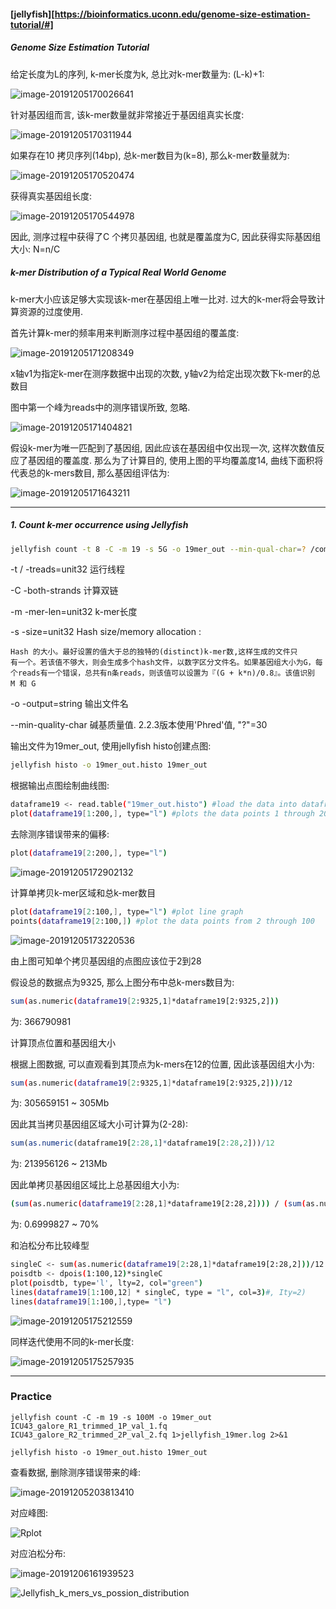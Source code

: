 #### [jellyfish][https://bioinformatics.uconn.edu/genome-size-estimation-tutorial/#]

##### Genome Size Estimation Tutorial

给定长度为L的序列, k-mer长度为k, 总比对k-mer数量为: (L-k)+1:

![image-20191205170026641](https://tva1.sinaimg.cn/large/006tNbRwgy1g9lyc3hmapj30i704ydg8.jpg)

针对基因组而言, 该k-mer数量就非常接近于基因组真实长度:

![image-20191205170311944](https://tva1.sinaimg.cn/large/006tNbRwgy1g9lyeyhv37j30i508k0t6.jpg)

如果存在10 拷贝序列(14bp), 总k-mer数目为(k=8), 那么k-mer数量就为: 

![image-20191205170520474](https://tva1.sinaimg.cn/large/006tNbRwgy1g9lyh6wtzlj30i501u3yf.jpg)

获得真实基因组长度:

![image-20191205170544978](https://tva1.sinaimg.cn/large/006tNbRwgy1g9lyhlu54tj30i301uglh.jpg)

因此, 测序过程中获得了C 个拷贝基因组, 也就是覆盖度为C, 因此获得实际基因组大小: N=n/C

##### k-mer Distribution of a Typical Real World Genome

k-mer大小应该足够大实现该k-mer在基因组上唯一比对. 过大的k-mer将会导致计算资源的过度使用.

首先计算k-mer的频率用来判断测序过程中基因组的覆盖度:

![image-20191205171208349](https://tva1.sinaimg.cn/large/006tNbRwgy1g9lyo9vwioj30i404h75i.jpg)

x轴v1为指定k-mer在测序数据中出现的次数, y轴v2为给定出现次数下k-mer的总数目

图中第一个峰为reads中的测序错误所致, 忽略.

![image-20191205171404821](https://tva1.sinaimg.cn/large/006tNbRwgy1g9lyqa827yj30ij04o0sz.jpg)

假设k-mer为唯一匹配到了基因组, 因此应该在基因组中仅出现一次, 这样次数值反应了基因组的覆盖度. 那么为了计算目的, 使用上图的平均覆盖度14, 曲线下面积将代表总的k-mers数目, 那么基因组评估为:

![image-20191205171643211](https://tva1.sinaimg.cn/large/006tNbRwgy1g9lyt0zi3zj30hy01hmx4.jpg)

***

##### 1. Count k-mer occurrence using Jellyfish 

```bash
jellyfish count -t 8 -C -m 19 -s 5G -o 19mer_out --min-qual-char=? /common/Tutorial/Genome_estimation/sample_read_1.fastq /common/Tutorial/Genome_estimation/sample_read_2.fastq
```

-t / -treads=unit32 运行线程

-C -both-strands 计算双链

-m -mer-len=unit32 k-mer长度

-s -size=unit32 Hash size/memory allocation : 

```
Hash 的大小。最好设置的值大于总的独特的(distinct)k-mer数,这样生成的文件只
有一个。若该值不够大，则会生成多个hash文件，以数字区分文件名。如果基因组大小为G，每
个reads有一个错误，总共有n条reads，则该值可以设置为『(G + k*n)/0.8』。该值识别 
M 和 G
```

-o -output=string 输出文件名

--min-quality-char 碱基质量值. 2.2.3版本使用'Phred'值, "?"=30

输出文件为19mer_out, 使用jellyfish histo创建点图:

```bash
jellyfish histo -o 19mer_out.histo 19mer_out
```

根据输出点图绘制曲线图:

```bash
dataframe19 <- read.table("19mer_out.histo") #load the data into dataframe19
plot(dataframe19[1:200,], type="l") #plots the data points 1 through 200 in the dataframe19 using a line
```

去除测序错误带来的偏移:

```bash
plot(dataframe19[2:200,], type="l")
```

![image-20191205172902132](https://tva1.sinaimg.cn/large/006tNbRwgy1g9lz5u9jg6j30h40430sr.jpg)

计算单拷贝k-mer区域和总k-mer数目

```bash
plot(dataframe19[2:100,], type="l") #plot line graph 
points(dataframe19[2:100,]) #plot the data points from 2 through 100
```

![image-20191205173220536](https://tva1.sinaimg.cn/large/006tNbRwgy1g9lz9a82dyj30ig04qq36.jpg)

由上图可知单个拷贝基因组的点图应该位于2到28

假设总的数据点为9325, 那么上图分布中总k-mers数目为:

```bash
sum(as.numeric(dataframe19[2:9325,1]*dataframe19[2:9325,2]))
```

为: 366790981

计算顶点位置和基因组大小

根据上图数据, 可以直观看到其顶点为k-mers在12的位置, 因此该基因组大小为:

```bash
sum(as.numeric(dataframe19[2:9325,1]*dataframe19[2:9325,2]))/12
```

为: 305659151 ~ 305Mb

因此其当拷贝基因组区域大小可计算为(2-28):

```R
sum(as.numeric(dataframe19[2:28,1]*dataframe19[2:28,2]))/12
```

为: 213956126 ~ 213Mb

因此单拷贝基因组区域比上总基因组大小为:

```bash
(sum(as.numeric(dataframe19[2:28,1]*dataframe19[2:28,2]))) / (sum(as.numeric(dataframe19[2:9325,1]*dataframe19[2:9325,2])))
```

为: 0.6999827 ~ 70%

和泊松分布比较峰型

```bash
singleC <- sum(as.numeric(dataframe19[2:28,1]*dataframe19[2:28,2]))/12
poisdtb <- dpois(1:100,12)*singleC
plot(poisdtb, type='l', lty=2, col="green")
lines(dataframe19[1:100,12] * singleC, type = "l", col=3)#, Ity=2)
lines(dataframe19[1:100,],type= "l")
```

![image-20191205175212559](https://tva1.sinaimg.cn/large/006tNbRwgy1g9lztzv4q4j30hp053wes.jpg)

同样迭代使用不同的k-mer长度:

![image-20191205175257935](https://tva1.sinaimg.cn/large/006tNbRwgy1g9lzuqrb4cj30j0086t9j.jpg)

***

### Practice

`jellyfish count -C -m 19 -s 100M -o 19mer_out ICU43_galore_R1_trimmed_1P_val_1.fq ICU43_galore_R2_trimmed_2P_val_2.fq 1>jellyfish_19mer.log 2>&1`

`jellyfish histo -o 19mer_out.histo 19mer_out`

查看数据, 删除测序错误带来的峰:

![image-20191205203813410](https://tva1.sinaimg.cn/large/006tNbRwgy1g9m4mp3g0qj30l4030jrw.jpg)

对应峰图:

![Rplot](https://tva1.sinaimg.cn/large/006tNbRwgy1g9m4ozvzrfj30dt0do0su.jpg)

对应泊松分布:

![image-20191206161939523](https://tva1.sinaimg.cn/large/006tNbRwgy1g9n2ryr732j30ey01dt8t.jpg)

![Jellyfish_k_mers_vs_possion_distribution](https://tva1.sinaimg.cn/large/006tNbRwgy1g9n2tfp8nmj30dt0dojrx.jpg)














